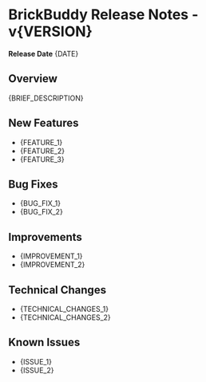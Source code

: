 # BrickBuddy Release Notes -v{VERSION}

**Release Date** {DATE}

## Overview
{BRIEF_DESCRIPTION}

## New Features
- {FEATURE_1}
- {FEATURE_2}
- {FEATURE_3}

## Bug Fixes
- {BUG_FIX_1}
- {BUG_FIX_2}

## Improvements
- {IMPROVEMENT_1}
- {IMPROVEMENT_2}

## Technical Changes
- {TECHNICAL_CHANGES_1}
- {TECHNICAL_CHANGES_2}

## Known Issues
- {ISSUE_1}
- {ISSUE_2}